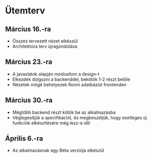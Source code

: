# Ütemterv
## Március 16.-ra
- Összes tervezett nézet elkészül
- Architektúra terv újragondolása
## Március 23.-ra
- A javaslatok alapján módosítom a design-t
- Elkezdek dolgozni a backenddel, bekötök 1-2 részt belőle
- Nézetek mögé behelyezek Room adatbázist frontenden
## Március 30.-ra
- Mégtöbb backend részt kötök be az alkalmazásba
- Véglegesítjük a specifikációt, és megbeszéljük, hogy esetleges új funkciók elkészítésére még lesz-e idő
## Április 6.-ra
- Az alkalmazásnak egy Béta verziója elkészül
